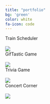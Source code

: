 ```yaml
---
title: "portfolio"
bg: 'green'
color: white
fa-icon: code
---
```

<div class="row">
  <div class="column">
                      <div class="portLabel">Train Scheduler</div>
    <br>
                        <a href="https://mrhopkins.github.io/train-scheduler/" target="_blank"><img src="https://i.imgur.com/Hw91Hey.png" />
                        </a>
         <br>
                      <div class="portLabel">GifTastic Game</div>
     <br>
                        <a href="https://mrhopkins.github.io/GifTastic/" target="_blank"><img src="https://i.imgur.com/NkmnmAE.png" />
                        </a>
         <br>
                      <div class="portLabel">Trivia Game</div>
     <br>
                        <a href="https://mrhopkins.github.io/TriviaGame/" target="_blank"><img src="https://i.imgur.com/jKc1O2k.png" />
                        </a>
         <br>
                      <div class="portLabel">Concert Corner</div>
     <br>
                        <a href="https://Jlcampbell16.github.io/TeamAPI/" target="_blank"><img src="https://i.imgur.com/Hw91Hey.png" />
                        </a>
</div>
